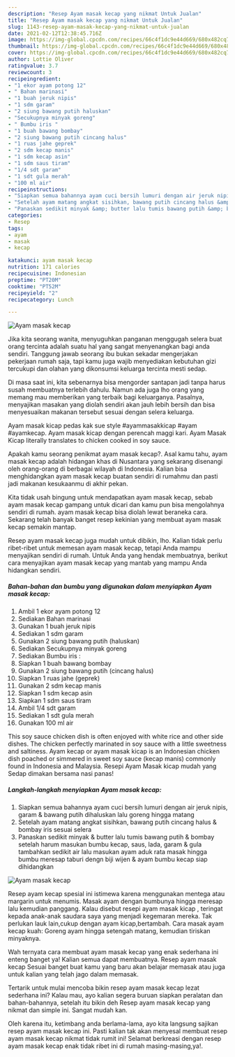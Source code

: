 ```yaml
---
description: "Resep Ayam masak kecap yang nikmat Untuk Jualan"
title: "Resep Ayam masak kecap yang nikmat Untuk Jualan"
slug: 1143-resep-ayam-masak-kecap-yang-nikmat-untuk-jualan
date: 2021-02-12T12:38:45.716Z
image: https://img-global.cpcdn.com/recipes/66c4f1dc9e44d669/680x482cq70/ayam-masak-kecap-foto-resep-utama.jpg
thumbnail: https://img-global.cpcdn.com/recipes/66c4f1dc9e44d669/680x482cq70/ayam-masak-kecap-foto-resep-utama.jpg
cover: https://img-global.cpcdn.com/recipes/66c4f1dc9e44d669/680x482cq70/ayam-masak-kecap-foto-resep-utama.jpg
author: Lottie Oliver
ratingvalue: 3.7
reviewcount: 3
recipeingredient:
- "1 ekor ayam potong 12"
- " Bahan marinasi"
- "1 buah jeruk nipis"
- "1 sdm garam"
- "2 siung bawang putih haluskan"
- "Secukupnya minyak goreng"
- " Bumbu iris "
- "1 buah bawang bombay"
- "2 siung bawang putih cincang halus"
- "1 ruas jahe geprek"
- "2 sdm kecap manis"
- "1 sdm kecap asin"
- "1 sdm saus tiram"
- "1/4 sdt garam"
- "1 sdt gula merah"
- "100 ml air"
recipeinstructions:
- "Siapkan semua bahannya ayam cuci bersih lumuri dengan air jeruk nipis, garam &amp; bawang putih dihaluskan lalu goreng hingga matang"
- "Setelah ayam matang angkat sisihkan, bawang putih cincang halus &amp; bombay iris sesuai selera"
- "Panaskan sedikit minyak &amp; butter lalu tumis bawang putih &amp; bombay setelah harum masukan bumbu kecap, saus, lada, garam &amp; gula tambahkan sedikit air lalu masukan ayam aduk rata masak hingga bumbu meresap taburi dengn biji wijen &amp; ayam bumbu kecap siap dihidangkan"
categories:
- Resep
tags:
- ayam
- masak
- kecap

katakunci: ayam masak kecap 
nutrition: 171 calories
recipecuisine: Indonesian
preptime: "PT20M"
cooktime: "PT52M"
recipeyield: "2"
recipecategory: Lunch

---
```



![Ayam masak kecap](https://img-global.cpcdn.com/recipes/66c4f1dc9e44d669/680x482cq70/ayam-masak-kecap-foto-resep-utama.jpg)

Jika kita seorang wanita, menyuguhkan panganan menggugah selera buat orang tercinta adalah suatu hal yang sangat menyenangkan bagi anda sendiri. Tanggung jawab seorang ibu bukan sekadar mengerjakan pekerjaan rumah saja, tapi kamu juga wajib menyediakan kebutuhan gizi tercukupi dan olahan yang dikonsumsi keluarga tercinta mesti sedap.

Di masa  saat ini, kita sebenarnya bisa mengorder santapan jadi tanpa harus susah membuatnya terlebih dahulu. Namun ada juga lho orang yang memang mau memberikan yang terbaik bagi keluarganya. Pasalnya, menyajikan masakan yang diolah sendiri akan jauh lebih bersih dan bisa menyesuaikan makanan tersebut sesuai dengan selera keluarga. 

Ayam masak kicap pedas kak sue style #ayammasakkicap #ayam #ayamkecap. Ayam masak kicap dengan perencah maggi kari. Ayam Masak Kicap literally translates to chicken cooked in soy sauce.

Apakah kamu seorang penikmat ayam masak kecap?. Asal kamu tahu, ayam masak kecap adalah hidangan khas di Nusantara yang sekarang disenangi oleh orang-orang di berbagai wilayah di Indonesia. Kalian bisa menghidangkan ayam masak kecap buatan sendiri di rumahmu dan pasti jadi makanan kesukaanmu di akhir pekan.

Kita tidak usah bingung untuk mendapatkan ayam masak kecap, sebab ayam masak kecap gampang untuk dicari dan kamu pun bisa mengolahnya sendiri di rumah. ayam masak kecap bisa diolah lewat beraneka cara. Sekarang telah banyak banget resep kekinian yang membuat ayam masak kecap semakin mantap.

Resep ayam masak kecap juga mudah untuk dibikin, lho. Kalian tidak perlu ribet-ribet untuk memesan ayam masak kecap, tetapi Anda mampu menyajikan sendiri di rumah. Untuk Anda yang hendak membuatnya, berikut cara menyajikan ayam masak kecap yang mantab yang mampu Anda hidangkan sendiri.

<!--inarticleads1-->

##### Bahan-bahan dan bumbu yang digunakan dalam menyiapkan Ayam masak kecap:

1. Ambil 1 ekor ayam potong 12
1. Sediakan  Bahan marinasi
1. Gunakan 1 buah jeruk nipis
1. Sediakan 1 sdm garam
1. Gunakan 2 siung bawang putih (haluskan)
1. Sediakan Secukupnya minyak goreng
1. Sediakan  Bumbu iris :
1. Siapkan 1 buah bawang bombay
1. Gunakan 2 siung bawang putih (cincang halus)
1. Siapkan 1 ruas jahe (geprek)
1. Gunakan 2 sdm kecap manis
1. Siapkan 1 sdm kecap asin
1. Siapkan 1 sdm saus tiram
1. Ambil 1/4 sdt garam
1. Sediakan 1 sdt gula merah
1. Gunakan 100 ml air


This soy sauce chicken dish is often enjoyed with white rice and other side dishes. The chicken perfectly marinated in soy sauce with a little sweetness and saltiness. Ayam kecap or ayam masak kicap is an Indonesian chicken dish poached or simmered in sweet soy sauce (kecap manis) commonly found in Indonesia and Malaysia. Resepi Ayam Masak kicap mudah yang Sedap dimakan bersama nasi panas! 

<!--inarticleads2-->

##### Langkah-langkah menyiapkan Ayam masak kecap:

1. Siapkan semua bahannya ayam cuci bersih lumuri dengan air jeruk nipis, garam &amp; bawang putih dihaluskan lalu goreng hingga matang
1. Setelah ayam matang angkat sisihkan, bawang putih cincang halus &amp; bombay iris sesuai selera
1. Panaskan sedikit minyak &amp; butter lalu tumis bawang putih &amp; bombay setelah harum masukan bumbu kecap, saus, lada, garam &amp; gula tambahkan sedikit air lalu masukan ayam aduk rata masak hingga bumbu meresap taburi dengn biji wijen &amp; ayam bumbu kecap siap dihidangkan
<img src="//assets-global.cpcdn.com/assets/icons/button_play-2c75c40dde080a61004c1f40b05d8f140eaff45d7e9e6481dc71c63d2e7c4909.png" alt="Ayam masak kecap">

Resep ayam kecap spesial ini istimewa karena menggunakan mentega atau margarin untuk menumis. Masak ayam dengan bumbunya hingga meresap lalu kemudian panggang. Kalau disebut resepi ayam masak kicap , teringat kepada anak-anak saudara saya yang menjadi kegemaran mereka. Tak perlukan lauk lain,cukup dengan ayam kicap,bertambah. Cara masak ayam kecap kuah: Goreng ayam hingga setengah matang, kemudian tiriskan minyaknya. 

Wah ternyata cara membuat ayam masak kecap yang enak sederhana ini enteng banget ya! Kalian semua dapat membuatnya. Resep ayam masak kecap Sesuai banget buat kamu yang baru akan belajar memasak atau juga untuk kalian yang telah jago dalam memasak.

Tertarik untuk mulai mencoba bikin resep ayam masak kecap lezat sederhana ini? Kalau mau, ayo kalian segera buruan siapkan peralatan dan bahan-bahannya, setelah itu bikin deh Resep ayam masak kecap yang nikmat dan simple ini. Sangat mudah kan. 

Oleh karena itu, ketimbang anda berlama-lama, ayo kita langsung sajikan resep ayam masak kecap ini. Pasti kalian tak akan menyesal membuat resep ayam masak kecap nikmat tidak rumit ini! Selamat berkreasi dengan resep ayam masak kecap enak tidak ribet ini di rumah masing-masing,ya!.

